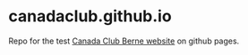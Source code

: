 # canadaclub.github.io

Repo for the test [Canada Club Berne website](https://canadaclub.github.io/) on github pages.
